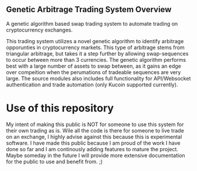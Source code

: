 ## Genetic Arbitrage Trading System Overview
A genetic algorithm based swap trading system to automate trading on cryptocurrency exchanges.

This trading system utilizes a novel genetic algorithm to identify arbitrage opporunties in cryptocurrency markets. This type of arbitrage stems from triangular arbitrage, but takes it a step further by allowing swap-sequences to occur between more than 3 currencies. The genetic algorithm performs best with a large number of assets to swap between, as it gains an edge over compeition when the perumations of tradeable sequences are very large. The source modules also includes full functionality for API/Websocket authentication and trade automation (only Kucoin supported currently).

# Use of this repository
My intent of making this public is NOT for someone to use this system for their own trading as is. Wile all the code is there for someone to live trade on an exchange, I highly advise against this because this is experimental software. I have made this public because I am proud of the work I have done so far and I am continously adding features to mature the project. Maybe someday in the future I will provide more extensive documentation for the public to use and benefit from. ;)
